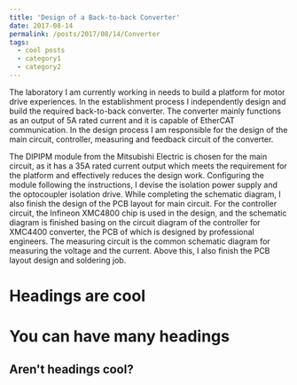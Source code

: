```yaml
---
title: 'Design of a Back-to-back Converter'
date: 2017-08-14
permalink: /posts/2017/08/14/Converter
tags:
  - cool posts
  - category1
  - category2
---
```

The laboratory I am currently working in needs to build a platform for motor drive experiences. In the establishment process I independently design and build the required back-to-back converter. The converter mainly functions as an output of 5A rated current and it is capable of EtherCAT communication. In the design process I am responsible for the design of the main circuit, controller, measuring and feedback circuit of the converter.

The DIPIPM module from the Mitsubishi Electric is chosen for the main circuit, as it has a 35A rated current output which meets the requirement for the platform and effectively reduces the design work. Configuring the module following the instructions, I devise the isolation power supply and the optocoupler isolation drive. While completing the schematic diagram, I also finish the design of the PCB layout for main circuit.
For the controller circuit, the Infineon XMC4800 chip is used in the design, and the schematic diagram is finished basing on the circuit diagram of the controller for XMC4400 converter, the PCB of which is designed by professional engineers. 
The measuring circuit is the common schematic diagram for measuring the voltage and the current. Above this, I also finish the PCB layout design and soldering job.

Headings are cool
======

You can have many headings
======

Aren't headings cool?
------
